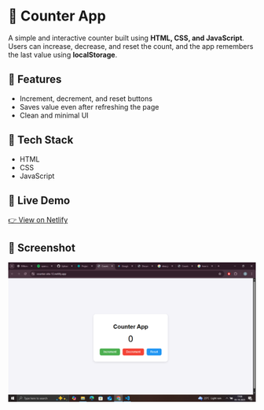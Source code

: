 # 🧮 Counter App

A simple and interactive counter built using **HTML, CSS, and JavaScript**.  
Users can increase, decrease, and reset the count, and the app remembers the last value using **localStorage**.

## 🌟 Features
- Increment, decrement, and reset buttons  
- Saves value even after refreshing the page  
- Clean and minimal UI  

## 🧰 Tech Stack
- HTML  
- CSS  
- JavaScript  

## 🚀 Live Demo
[👉 View on Netlify](https://counter-site-12.netlify.app/)

## 📸 Screenshot
![Counter App Screenshot](screenshot.png)
